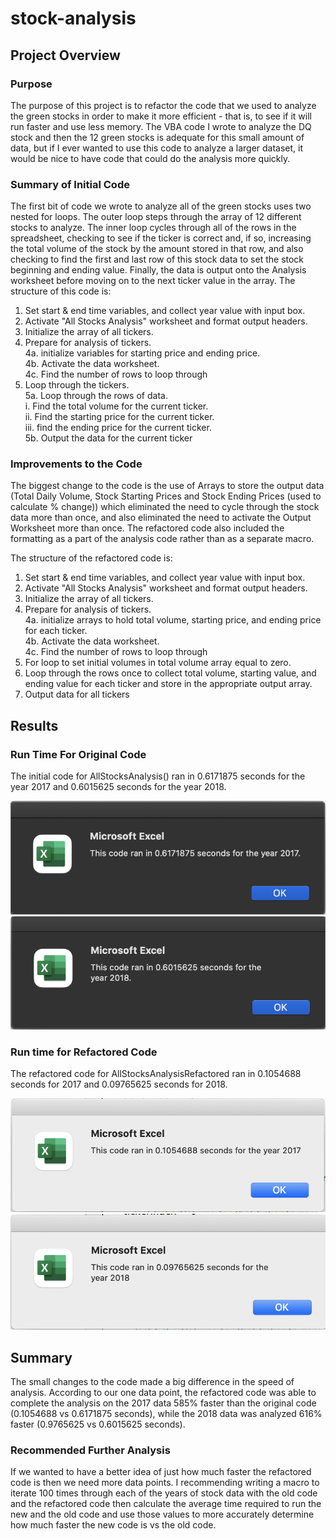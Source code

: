 # stock-analysis

## Project Overview

### Purpose
The purpose of this project is to refactor the code that we used to analyze the green stocks in order to make it more efficient - that is, to see if it will run faster and use less memory. The VBA code I wrote to analyze the DQ stock and then the 12 green stocks is adequate for this small amount of data, but if I ever wanted to use this code to analyze a larger dataset, it would be nice to have code that could do the analysis more quickly.

### Summary of Initial Code
The first bit of code we wrote to analyze all of the green stocks uses two nested for loops. The outer loop steps through the array of 12 different stocks to analyze. The inner loop cycles through all of the rows in the spreadsheet, checking to see if the ticker is correct and, if so, increasing the total volume of the stock by the amount stored in that row, and also checking to find the first and last row of this stock data to set the stock beginning and ending value. Finally, the data is output onto the Analysis worksheet before moving on to the next ticker value in the array. The structure of this code is:

1. Set start & end time variables, and collect year value with input box.  
2. Activate "All Stocks Analysis" worksheet and format output headers. 
3. Initialize the array of all tickers. 
4. Prepare for analysis of tickers.  
  4a. initialize variables for starting price and ending price.  
  4b. Activate the data worksheet.  
  4c. Find the number of rows to loop through
5. Loop through the tickers.  
  5a. Loop through the rows of data.  
        i. Find the total volume for the current ticker.   
        ii. Find the starting price for the current ticker.  
        iii. find the ending price for the current ticker.  
  5b. Output the data for the current ticker


### Improvements to the Code
The biggest change to the code is the use of Arrays to store the output data (Total Daily Volume, Stock Starting Prices and Stock Ending Prices (used to calculate % change)) which eliminated the need to cycle through the stock data more than once, and also eliminated the need to activate the Output Worksheet more than once. The refactored code also included the formatting as a part of the analysis code rather than as a separate macro.

The structure of the refactored code is:  
1. Set start & end time variables, and collect year value with input box.  
2. Activate "All Stocks Analysis" worksheet and format output headers. 
3. Initialize the array of all tickers.  
4. Prepare for analysis of tickers.  
   4a. initialize arrays to hold total volume, starting price, and ending price for each ticker.   
   4b. Activate the data worksheet.   
   4c. Find the number of rows to loop through
5. For loop to set initial volumes in total volume array equal to zero.
6. Loop through the rows once to collect total volume, starting value, and ending value for each ticker and store in the appropriate output array.
7. Output data for all tickers

## Results

### Run Time For Original Code
The initial code for AllStocksAnalysis() ran in 0.6171875 seconds for the year 2017 and 0.6015625 seconds for the year 2018.

![AllStocksAnalysis_Run_Time_2017](All_Stocks_Analysis_2017.png)
![AllStocksAnalysis_Run_Time_2018](All_Stocks_Analysis_2018.png)

### Run time for Refactored Code
The refactored code for AllStocksAnalysisRefactored ran in 0.1054688 seconds for 2017 and 0.09765625 seconds for 2018.

![AllStocksAnalysisRefactored_Run_Time_2017](VBA_Challenge_2017.png)
![AllStocksAnalysisRefactored_Run_Time_2018](VBA_Challenge_2018.png)

## Summary

The small changes to the code made a big difference in the speed of analysis. According to our one data point, the refactored code was able to complete the analysis on the 2017 data 585% faster than the original code (0.1054688 vs 0.6171875 seconds), while the 2018 data was analyzed 616% faster (0.9765625 vs 0.6015625 seconds).

### Recommended Further Analysis
If we wanted to have a better idea of just how much faster the refactored code is then we need more data points. I recommending writing a macro to iterate 100 times through each of the years of stock data with the old code and the refactored code then calculate the average time required to run the new and the old code and use those values to more accurately determine how much faster the new code is vs the old code. 
